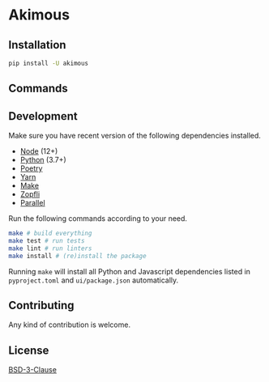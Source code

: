 # Akimous

## Installation

```sh
pip install -U akimous
```

## Commands

## Development

Make sure you have recent version of the following dependencies installed.

* [Node](https://nodejs.org/en/) (12+)
* [Python](https://www.python.org) (3.7+)
* [Poetry](https://poetry.eustace.io)
* [Yarn](https://yarnpkg.com/)
* [Make](https://www.gnu.org/software/make/)
* [Zopfli](https://github.com/google/zopfli)
* [Parallel](https://www.gnu.org/software/parallel/)

Run the following commands according to your need.

```sh
make # build everything
make test # run tests
make lint # run linters
make install # (re)install the package
```

Running `make` will install all Python and Javascript dependencies listed in `pyproject.toml` and `ui/package.json` automatically.

## Contributing

Any kind of contribution is welcome.

## License

[BSD-3-Clause](LICENSE)
